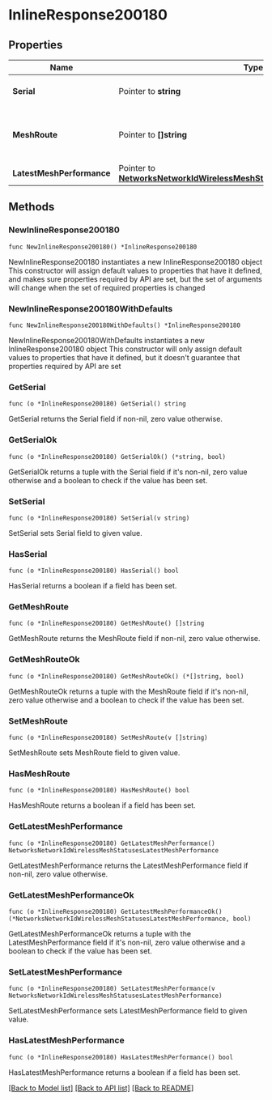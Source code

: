 # InlineResponse200180

## Properties

Name | Type | Description | Notes
------------ | ------------- | ------------- | -------------
**Serial** | Pointer to **string** | The serial number for the device. | [optional] 
**MeshRoute** | Pointer to **[]string** | List of device serials that make up the mesh. | [optional] 
**LatestMeshPerformance** | Pointer to [**NetworksNetworkIdWirelessMeshStatusesLatestMeshPerformance**](NetworksNetworkIdWirelessMeshStatusesLatestMeshPerformance.md) |  | [optional] 

## Methods

### NewInlineResponse200180

`func NewInlineResponse200180() *InlineResponse200180`

NewInlineResponse200180 instantiates a new InlineResponse200180 object
This constructor will assign default values to properties that have it defined,
and makes sure properties required by API are set, but the set of arguments
will change when the set of required properties is changed

### NewInlineResponse200180WithDefaults

`func NewInlineResponse200180WithDefaults() *InlineResponse200180`

NewInlineResponse200180WithDefaults instantiates a new InlineResponse200180 object
This constructor will only assign default values to properties that have it defined,
but it doesn't guarantee that properties required by API are set

### GetSerial

`func (o *InlineResponse200180) GetSerial() string`

GetSerial returns the Serial field if non-nil, zero value otherwise.

### GetSerialOk

`func (o *InlineResponse200180) GetSerialOk() (*string, bool)`

GetSerialOk returns a tuple with the Serial field if it's non-nil, zero value otherwise
and a boolean to check if the value has been set.

### SetSerial

`func (o *InlineResponse200180) SetSerial(v string)`

SetSerial sets Serial field to given value.

### HasSerial

`func (o *InlineResponse200180) HasSerial() bool`

HasSerial returns a boolean if a field has been set.

### GetMeshRoute

`func (o *InlineResponse200180) GetMeshRoute() []string`

GetMeshRoute returns the MeshRoute field if non-nil, zero value otherwise.

### GetMeshRouteOk

`func (o *InlineResponse200180) GetMeshRouteOk() (*[]string, bool)`

GetMeshRouteOk returns a tuple with the MeshRoute field if it's non-nil, zero value otherwise
and a boolean to check if the value has been set.

### SetMeshRoute

`func (o *InlineResponse200180) SetMeshRoute(v []string)`

SetMeshRoute sets MeshRoute field to given value.

### HasMeshRoute

`func (o *InlineResponse200180) HasMeshRoute() bool`

HasMeshRoute returns a boolean if a field has been set.

### GetLatestMeshPerformance

`func (o *InlineResponse200180) GetLatestMeshPerformance() NetworksNetworkIdWirelessMeshStatusesLatestMeshPerformance`

GetLatestMeshPerformance returns the LatestMeshPerformance field if non-nil, zero value otherwise.

### GetLatestMeshPerformanceOk

`func (o *InlineResponse200180) GetLatestMeshPerformanceOk() (*NetworksNetworkIdWirelessMeshStatusesLatestMeshPerformance, bool)`

GetLatestMeshPerformanceOk returns a tuple with the LatestMeshPerformance field if it's non-nil, zero value otherwise
and a boolean to check if the value has been set.

### SetLatestMeshPerformance

`func (o *InlineResponse200180) SetLatestMeshPerformance(v NetworksNetworkIdWirelessMeshStatusesLatestMeshPerformance)`

SetLatestMeshPerformance sets LatestMeshPerformance field to given value.

### HasLatestMeshPerformance

`func (o *InlineResponse200180) HasLatestMeshPerformance() bool`

HasLatestMeshPerformance returns a boolean if a field has been set.


[[Back to Model list]](../README.md#documentation-for-models) [[Back to API list]](../README.md#documentation-for-api-endpoints) [[Back to README]](../README.md)


